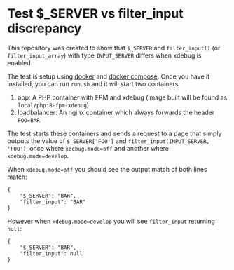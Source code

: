 # Test $_SERVER vs filter_input discrepancy

This repository was created to show that `$_SERVER` and `filter_input()` (or `filter_input_array`) with type `INPUT_SERVER` differs when xdebug is enabled.

The test is setup using [docker](https://www.docker.com/) and [docker compose](https://docs.docker.com/compose/reference/). Once you have it installed, you can run `run.sh` and it will start two containers:

1. app: A PHP container with FPM and xdebug (image built will be found as `local/php:8-fpm-xdebug`)
2. loadbalancer: An nginx container which always forwards the header `FOO=BAR`

The test starts these containers and sends a request to a page that simply outputs the value of `$_SERVER['FOO']` and `filter_input(INPUT_SERVER, 'FOO')`, once where `xdebug.mode=off` and another where `xdebug.mode=develop`.

When `xdebug.mode=off` you should see the output match of both lines match:

```
{
    "$_SERVER": "BAR",
    "filter_input": "BAR"
}
```

However when `xdebug.mode=develop` you will see `filter_input` returning `null`:

```
{
    "$_SERVER": "BAR",
    "filter_input": null
}
```
